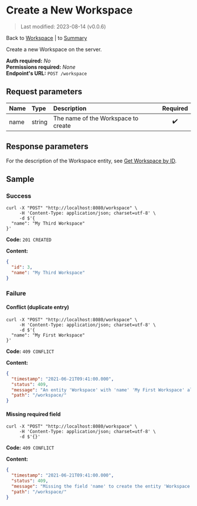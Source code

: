 # Create a New Workspace

> Last modified: 2023-08-14 (v0.0.6)

Back to [Workspace](../Workspace.md) | to [Summary](../../README.md)

Create a new Workspace on the server.

**Auth required:** _No_  
**Permissions required:** _None_  
**Endpoint's URL:** `POST /workspace`

## Request parameters

| Name | Type   | Description                         | Required |
|:-----|:-------|:------------------------------------|:--------:|
| name | string | The name of the Workspace to create |    ✔️    |

## Response parameters

For the description of the Workspace entity, see [Get Workspace by ID](Get-Workspace-by-ID.md).

## Sample

### Success

```shell
curl -X "POST" "http://localhost:8080/workspace" \
     -H 'Content-Type: application/json; charset=utf-8' \
     -d $'{
  "name": "My Third Workspace"
}'
```

**Code:** `201 CREATED`

**Content:**

```json
{
  "id": 3,
  "name": "My Third Workspace"
}
```

### Failure

#### Conflict (duplicate entry)

```shell
curl -X "POST" "http://localhost:8080/workspace" \
     -H 'Content-Type: application/json; charset=utf-8' \
     -d $'{
  "name": "My First Workspace"
}'
```

**Code:** `409 CONFLICT`

**Content:**

```json
{
  "timestamp": "2021-06-21T09:41:00.000",
  "status": 409,
  "message": "An entity 'Workspace' with 'name' 'My First Workspace' already exist!",
  "path": "/workspace/"
}
```

#### Missing required field

```shell
curl -X "POST" "http://localhost:8080/workspace" \
     -H 'Content-Type: application/json; charset=utf-8' \
     -d $'{}'
```

**Code:** `409 CONFLICT`

**Content:**

```json
{
  "timestamp": "2021-06-21T09:41:00.000",
  "status": 409,
  "message": "Missing the field 'name' to create the entity 'Workspace'!",
  "path": "/workspace/"
}
```
